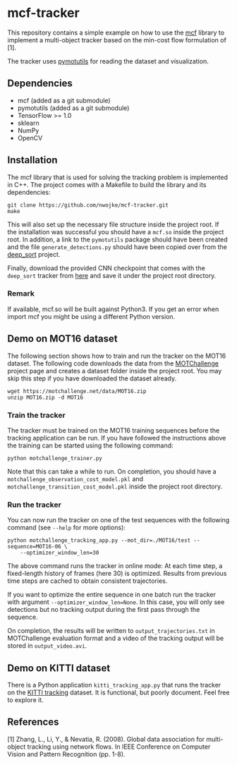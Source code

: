 # mcf-tracker

This repository contains a simple example on how to use the
[mcf](https://github.com/nwojke/mcf) library to implement a multi-object
tracker based on the min-cost flow formulation of [1].

The tracker uses [pymotutils](https://github.com/nwojke/pymotutils) for
reading the dataset and visualization.

## Dependencies

* mcf (added as a git submodule)
* pymotutils (added as a git submodule)
* TensorFlow >= 1.0
* sklearn
* NumPy
* OpenCV

## Installation

The mcf library that is used for solving the tracking problem is implemented in
C++. The project comes with a Makefile to build the library and its
dependencies:

```
git clone https://github.com/nwojke/mcf-tracker.git
make
```

This will also set up the necessary file structure inside the project root. If
the installation was successful you should have a `mcf.so` inside the project
root. In addition, a link to the `pymotutils` package should have been created
and the file `generate_detections.py` should have been copied over from the
[deep_sort](https://github.com/nwojke/deep_sort) project.

Finally, download the provided CNN checkpoint that comes with the `deep_sort`
tracker from
[here](https://owncloud.uni-koblenz.de/owncloud/s/f9JB0Jr7f3zzqs8?path=%2Fresources%2Fnetworks)
and save it under the project root directory. 

### Remark

If available, mcf.so will be built against Python3. If you get an error when
import mcf you might be using a different Python version.

## Demo on MOT16 dataset

The following section shows how to train and run the tracker on the MOT16
dataset. The following code downloads the data from the
[MOTChallenge](http://www.motchallenge.net) project page and creates a
dataset folder inside the project root. You may skip this step if you have
downloaded the dataset already.

```
wget https://motchallenge.net/data/MOT16.zip
unzip MOT16.zip -d MOT16
```

### Train the tracker

The tracker must be trained on the MOT16 training sequences before the
tracking application can be run. If you have followed the instructions above
the training can be started using the following command:

```
python motchallenge_trainer.py
``` 

Note that this can take a while to run. On completion, you should have a
`motchallenge_observation_cost_model.pkl` and
`motchallenge_transition_cost_model.pkl` inside the project root directory.

### Run the tracker

You can now run the tracker on one of the test sequences with the following
command (see `--help` for more options):

```
python motchallenge_tracking_app.py --mot_dir=./MOT16/test --sequence=MOT16-06 \
    --optimizer_window_len=30
```

The above command runs the tracker in online mode: At each time step, a
fixed-length history of frames (here 30) is optimized. Results from previous
time steps are cached to obtain consistent trajectories.
 
If you want to optimize the entire sequence in one batch run the tracker with
argument `--optimizer_window_len=None`. In this case, you will only see
detections but no tracking output during the first pass through the sequence.

On completion, the results will be written to `output_trajectories.txt` in
MOTChallenge evaluation format and a video of the tracking output will be
stored in `output_video.avi`. 

## Demo on KITTI dataset

There is a Python application `kitti_tracking_app.py` that runs the tracker
on the [KITTI tracking](http://www.cvlibs.net/datasets/kitti/eval_tracking.php)
dataset. It is functional, but poorly document. Feel free to explore it.

## References

[1] Zhang, L., Li, Y., & Nevatia, R. (2008). Global data association for
multi-object tracking using network flows. In IEEE Conference on Computer Vision
and Pattern Recognition (pp. 1-8).
